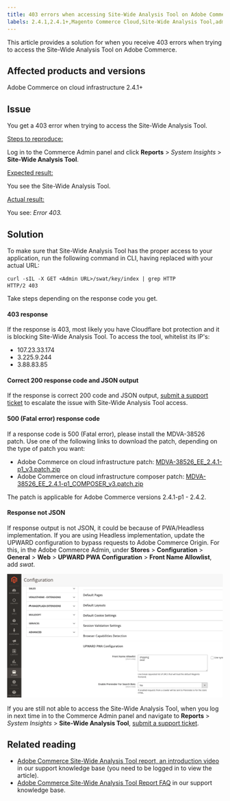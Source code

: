 ```yaml
---
title: 403 errors when accessing Site-Wide Analysis Tool on Adobe Commerce
labels: 2.4.1,2.4.1+,Magento Commerce Cloud,Site-Wide Analysis Tool,admin,error,permissions,troubleshooting,Magento,Adobe Commerce,cloud infrastructure
---
```


This article provides a solution for when you receive 403 errors when trying to access the Site-Wide Analysis Tool on Adobe Commerce.

## Affected products and versions

Adobe Commerce on cloud infrastructure 2.4.1+

## Issue

You get a 403 error when trying to access the Site-Wide Analysis Tool.

 <ins>Steps to reproduce:</ins>

Log in to the Commerce Admin panel and click **Reports** > *System Insights* > **Site-Wide Analysis Tool**.

 <ins>Expected result:</ins>

You see the Site-Wide Analysis Tool.

<ins>Actual result:</ins>

You see: *Error 403.*


## Solution

To make sure that Site-Wide Analysis Tool has the proper access to your application, run the following command in CLI, having replaced <Admin URL> with your actual URL:

```cURL
curl -sIL -X GET <Admin URL>/swat/key/index | grep HTTP
HTTP/2 403
```
Take steps depending on the response code you get.

#### 403 response

If the response is 403, most likely you have Cloudflare bot protection and it is blocking Site-Wide Analysis Tool. To access the tool, whitelist its IP's:

* 107.23.33.174
* 3.225.9.244
* 3.88.83.85

#### Correct 200 response code and JSON output

If the response is correct 200 code and JSON output, [submit a support ticket](https://support.magento.com/hc/en-us/articles/360019088251-Submit-a-support-ticket) to escalate the issue with Site-Wide Analysis Tool access.


#### 500 (Fatal error) response code

If a response code is 500 (Fatal error), please install the MDVA-38526 patch. Use one of the following links to download the patch, depending on the type of patch you want:

* Adobe Commerce on cloud infrastructure patch: [MDVA-38526_EE_2.4.1-p1_v3.patch.zip](assets/MDVA-38526_EE_2.4.1-p1_v3.patch)
* Adobe Commerce on cloud infrastructure composer patch: [MDVA-38526_EE_2.4.1-p1_COMPOSER_v3.patch.zip](assets/MDVA-38526_EE_2.4.1-p1_COMPOSER_v3.patch.zip)

The patch is applicable for Adobe Commerce versions 2.4.1-p1 - 2.4.2.

#### Response not JSON

If response output is not JSON, it could be because of PWA/Headless implementation. If you are using Headless implementation, update the UPWARD configuration to bypass requests to Adobe Commerce Origin. For this, in the Adobe Commerce Admin, under **Stores** > **Configuration** > **General** > **Web** > **UPWARD PWA Configuration** > **Front Name Allowlist**, add *swat*.

![Upward_configuration](assets/upward_pwa.png)

If you are still not able to access the Site-Wide Analysis Tool, when you log in next time in to the Commerce Admin panel and navigate to **Reports** > *System Insights* > **Site-Wide Analysis Tool**, [submit a support ticket](https://support.magento.com/hc/en-us/articles/360019088251-Submit-a-support-ticket).

## Related reading

* [Adobe Commerce Site-Wide Analysis Tool report, an introduction video](https://support.magento.com/hc/en-us/articles/360048980691-Magento-Site-Wide-Analysis-Tool-report-an-introduction-video) in our support knowledge base (you need to be logged in to view the article).
* [Adobe Commerce Site-Wide Analysis Tool Report FAQ](https://support.magento.com/hc/en-us/articles/360048646671-Magento-Site-Wide-Analysis-Tool-Report-FAQ) in our support knowledge base.
